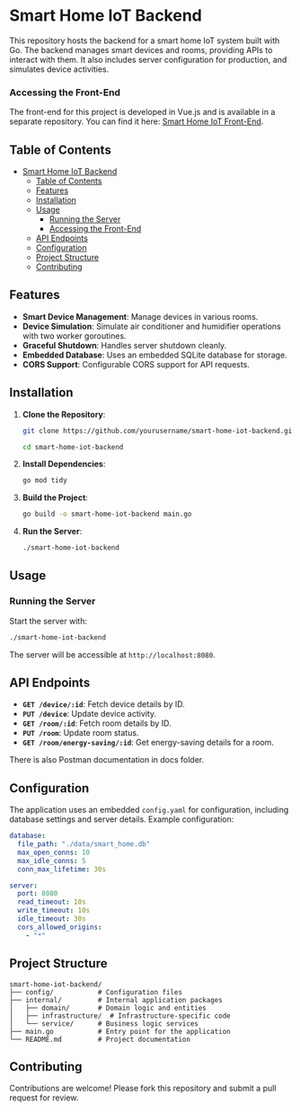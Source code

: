 # Smart Home IoT Backend

This repository hosts the backend for a smart home IoT system built with Go. The backend manages smart devices and rooms, providing APIs to interact with them. It also includes server configuration for production, and simulates device activities.

### Accessing the Front-End

The front-end for this project is developed in Vue.js and is available in a separate repository. You can find it here: [Smart Home IoT Front-End](https://github.com/ElyarSadig/smart-home-iot).


## Table of Contents

- [Smart Home IoT Backend](#smart-home-iot-backend)
  - [Table of Contents](#table-of-contents)
  - [Features](#features)
  - [Installation](#installation)
  - [Usage](#usage)
    - [Running the Server](#running-the-server)
    - [Accessing the Front-End](#accessing-the-front-end)
  - [API Endpoints](#api-endpoints)
  - [Configuration](#configuration)
  - [Project Structure](#project-structure)
  - [Contributing](#contributing)

## Features

- **Smart Device Management**: Manage devices in various rooms.
- **Device Simulation**: Simulate air conditioner and humidifier operations with two worker goroutines.
- **Graceful Shutdown**: Handles server shutdown cleanly.
- **Embedded Database**: Uses an embedded SQLite database for storage.
- **CORS Support**: Configurable CORS support for API requests.

## Installation

1. **Clone the Repository**:

   ```bash
   git clone https://github.com/yourusername/smart-home-iot-backend.git

   cd smart-home-iot-backend
   ```

2. **Install Dependencies**:

   ```bash
   go mod tidy
   ```

3. **Build the Project**:

   ```bash
   go build -o smart-home-iot-backend main.go
   ```

4. **Run the Server**:
   ```bash
   ./smart-home-iot-backend
   ```

## Usage

### Running the Server

Start the server with:

```bash
./smart-home-iot-backend
```

The server will be accessible at `http://localhost:8080`.

## API Endpoints

- **`GET /device/:id`**: Fetch device details by ID.
- **`PUT /device`**: Update device activity.
- **`GET /room/:id`**: Fetch room details by ID.
- **`PUT /room`**: Update room status.
- **`GET /room/energy-saving/:id`**: Get energy-saving details for a room.

There is also Postman documentation in docs folder.

## Configuration

The application uses an embedded `config.yaml` for configuration, including database settings and server details. Example configuration:

```yaml
database:
  file_path: "./data/smart_home.db"
  max_open_conns: 10
  max_idle_conns: 5
  conn_max_lifetime: 30s

server:
  port: 8080
  read_timeout: 10s
  write_timeout: 10s
  idle_timeout: 30s
  cors_allowed_origins:
    - "*"
```

## Project Structure

```
smart-home-iot-backend/
├── config/           # Configuration files
├── internal/         # Internal application packages
│   ├── domain/       # Domain logic and entities
│   ├── infrastructure/  # Infrastructure-specific code
│   └── service/      # Business logic services
├── main.go           # Entry point for the application
└── README.md         # Project documentation
```

## Contributing

Contributions are welcome! Please fork this repository and submit a pull request for review.

